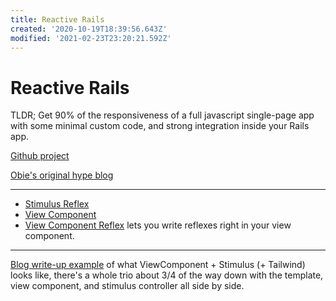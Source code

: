 ```yaml
---
title: Reactive Rails
created: '2020-10-19T18:39:56.643Z'
modified: '2021-02-23T23:20:21.592Z'
---
```


# Reactive Rails

TLDR; Get 90% of the responsiveness of a full javascript single-page app with some minimal custom code, and strong integration inside your Rails app.

[Github project](https://github.com/obie/guide-to-reactive-rails)

[Obie's original hype blog](https://medium.com/@obie/react-is-dead-long-live-reactive-rails-long-live-stimulusreflex-and-viewcomponent-cd061e2b0fe2)

---

- [Stimulus Reflex](https://github.com/hopsoft/stimulus_reflex)
- [View Component](https://github.com/github/view_component)
- [View Component Reflex](https://github.com/joshleblanc/view_component_reflex) lets you write reflexes right in your view component.

---

[Blog write-up example](https://blog.cloud66.com/hotwire-viewcomponents-and-tailwindcss-the-ultimate-rails-stack/) of what ViewComponent + Stimulus (+ Tailwind) looks like, there's a whole trio about 3/4 of the way down with the template, view component, and stimulus controller all side by side.
